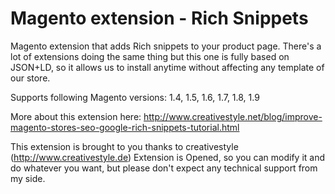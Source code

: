 Magento extension - Rich Snippets
=======================

Magento extension that adds Rich snippets to your product page. There's a lot of extensions doing the same thing but this one is fully based on JSON+LD, so it allows us to install anytime without affecting any template of our store.

Supports following Magento versions: 1.4, 1.5, 1.6, 1.7, 1.8, 1.9

More about this extension here: http://www.creativestyle.net/blog/improve-magento-stores-seo-google-rich-snippets-tutorial.html 

This extension is brought to you thanks to creativestyle (http://www.creativestyle.de)
Extension is Opened, so you can modify it and do whatever you want, but please don't expect any technical support from my side.

